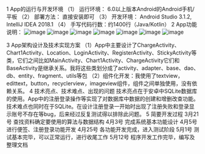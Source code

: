 1 App的运行与开发环境
（1）	运行环境： 6.0以上版本Android的Android手机/平板
（2）	部署方法： 直接安装即可
（3）	开发环境： Android Studio 3.1.2, IntelliJ IDEA 2018.1
（4）	手写代码行数：约1400行（Java/Kotlin）
2 App功能说明：
	![image](https://github.com/user-attachments/assets/3cc45c15-daa8-4990-8ae9-c2d5c56a7fa5)
  ![image](https://github.com/user-attachments/assets/1a699532-7ded-4a9b-b967-5313b2862357)
  ![image](https://github.com/user-attachments/assets/a9338f83-90fe-4751-8dc0-0d9dd12b6758)
  ![image](https://github.com/user-attachments/assets/49a9dda4-a7eb-462b-abcf-b883daf88a82)
  ![image](https://github.com/user-attachments/assets/f32e2f6e-e756-4b61-83a8-a9afa102407c)
  ![image](https://github.com/user-attachments/assets/69be96ed-5ee3-48c4-8eb9-4ae9994022ab)
  ![image](https://github.com/user-attachments/assets/fca9c6f3-69d4-4e08-8838-fe7a2e505570)

3 App架构设计及技术实现方案
   		（1）App中主要设计了ChargeActivity、Chart1Activity、Location、LoginActivity、RegisterActivity、StickyActivity等类，它们之间比如MainActivity、Chart1Activity、ChargeActivity它们和BaseActivity是继承关系。我将这些类划分成了activity、adapter、base、dao、db、entity、fragment、utils等包
		（2）组件化开发：我使用了textview，edittext，button，recyclerview，imageview组件，组件之间单独使用，没有依赖关系。
4 技术亮点、技术难点、出现的问题
	技术亮点在于安卓中SQLite数据库的使用。App中的注册登录操作等实现了对数据库中数据的创建和增删改查功能。技术难点也同时在于SQLite。在设计注册登录一开始时出现了注册失败和登录显示账号不存在等bug，后来经过反复测试得以排除此问题。
5 简要开发过程
3月21号	查找资料确定要使用的算法与数据结构
4月3号		完成系统基本功能设计
4月5号    进行便签、注册登录功能开发
4月25号	各功能开发完成，进入测试阶段
5月1号		测试基本完毕，可以正常运行，进行收尾工作
5月12号  	程序开发工作完毕，编写及整理文档

